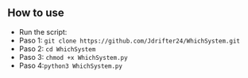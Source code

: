 ## How to use
   - Run the script:
   - Paso 1: ```git clone https://github.com/Jdrifter24/WhichSystem.git```
   - Paso 2: ```cd WhichSystem```
   - Paso 3: ```chmod +x WhichSystem.py```
   - Paso 4:```python3 WhichSystem.py```

